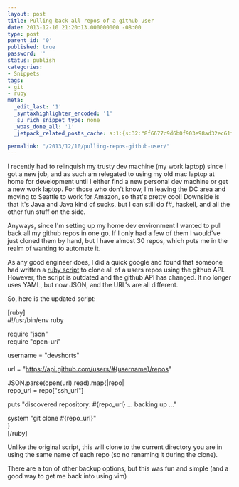 ```yaml
---
layout: post
title: Pulling back all repos of a github user
date: 2013-12-10 21:20:13.000000000 -08:00
type: post
parent_id: '0'
published: true
password: ''
status: publish
categories:
- Snippets
tags:
- git
- ruby
meta:
  _edit_last: '1'
  _syntaxhighlighter_encoded: '1'
  _su_rich_snippet_type: none
  _wpas_done_all: '1'
  _jetpack_related_posts_cache: a:1:{s:32:"8f6677c9d6b0f903e98ad32ec61f8deb";a:2:{s:7:"expires";i:1561055272;s:7:"payload";a:3:{i:0;a:1:{s:2:"id";i:4699;}i:1;a:1:{s:2:"id";i:4737;}i:2;a:1:{s:2:"id";i:4316;}}}}

permalink: "/2013/12/10/pulling-repos-github-user/"
---
```

I recently had to relinquish my trusty dev machine (my work laptop) since I got a new job, and as such am relegated to using my old mac laptop at home for development until I either find a new personal dev machine or get a new work laptop. For those who don't know, I'm leaving the DC area and moving to Seattle to work for Amazon, so that's pretty cool! Downside is that it's Java and Java kind of sucks, but I can still do f#, haskell, and all the other fun stuff on the side.

Anyways, since I'm setting up my home dev environment I wanted to pull back all my github repos in one go. If I only had a few of them I would've just cloned them by hand, but I have almost 30 repos, which puts me in the realm of wanting to automate it.

As any good engineer does, I did a quick google and found that someone had written a [ruby script](http://addyosmani.com/blog/backing-up-a-github-account/) to clone all of a users repos using the github API. However, the script is outdated and the github API has changed. It no longer uses YAML, but now JSON, and the URL's are all different.

So, here is the updated script:

[ruby]  
#!/usr/bin/env ruby

require "json"  
require "open-uri"

username = "devshorts"

url = "https://api.github.com/users/#{username}/repos"

JSON.parse(open(url).read).map{|repo|  
 repo\_url = repo["ssh\_url"]

puts "discovered repository: #{repo\_url} ... backing up ..."

system "git clone #{repo\_url}"  
}  
[/ruby]

Unlike the original script, this will clone to the current directory you are in using the same name of each repo (so no renaming it during the clone).

There are a ton of other backup options, but this was fun and simple (and a good way to get me back into using vim)

